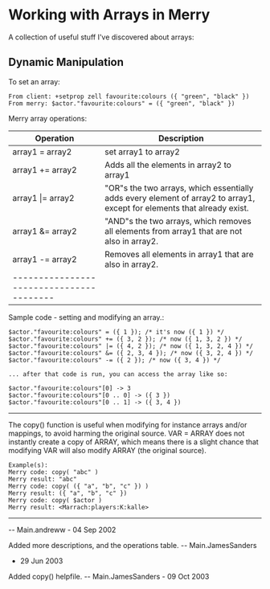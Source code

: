 # Working with Arrays in Merry

A collection of useful stuff I\'ve discovered about arrays:

## Dynamic Manipulation

To set an array:

    From client: +setprop zell favourite:colours ({ "green", "black" })
    From merry: $actor."favourite:colours" = ({ "green", "black" })

Merry array operations: 

| Operation | Description |
|----------------|-----------------------|
| array1 = array2 | set array1 to array2 |
| array1 += array2 | Adds all the elements in array2 to array1 |
| array1 \|= array2 | \"OR\"s the two arrays, which essentially adds every element of array2 to array1, except for elements that already exist. |
| array1 &= array2 | \"AND\"s the two arrays, which removes all elements from array1 that are not also in array2. |
| array1 -= array2 | Removes all elements in array1 that are also in array2. |
|----------------------------------------|


Sample code - setting and modifying an array.:

    $actor."favourite:colours" = ({ 1 }); /* it's now ({ 1 }) */
    $actor."favourite:colours" += ({ 3, 2 }); /* now ({ 1, 3, 2 }) */
    $actor."favourite:colours" |= ({ 4, 2 }); /* now ({ 1, 3, 2, 4 }) */
    $actor."favourite:colours" &= ({ 2, 3, 4 }); /* now ({ 3, 2, 4 }) */
    $actor."favourite:colours" -= ({ 2 }); /* now ({ 3, 4 }) */

    ... after that code is run, you can access the array like so:

    $actor."favourite:colours"[0] -> 3
    $actor."favourite:colours"[0 .. 0] -> ({ 3 })
    $actor."favourite:colours"[0 .. 1] -> ({ 3, 4 })

------------------------------------------------------------------------

The copy() function is useful when modifying for instance arrays and/or
mappings, to avoid harming the original source. VAR = ARRAY does not
instantly create a copy of ARRAY, which means there is a slight chance
that modifying VAR will also modify ARRAY (the original source).

    Example(s):
    Merry code: copy( "abc" )
    Merry result: "abc"
    Merry code: copy( ({ "a", "b", "c" }) )
    Merry result: ({ "a", "b", "c" })
    Merry code: copy( $actor )
    Merry result: <Marrach:players:K:kalle>

------------------------------------------------------------------------

\-- Main.andreww - 04 Sep 2002

Added more descriptions, and the operations table. \-- Main.JamesSanders
- 29 Jun 2003

Added copy() helpfile. \-- Main.JamesSanders - 09 Oct 2003
